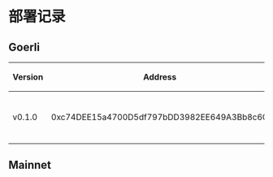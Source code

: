 # 部署记录

## Goerli

| Version | Address | 说明 |
| --- | --- | --- |
| v0.1.0 | 0xc74DEE15a4700D5df797bDD3982EE649A3Bb8c6C | 初始测试 |

## Mainnet